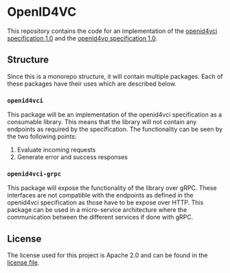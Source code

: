 # OpenID4VC

This repository contains the code for an implementation of the [openid4vci
specification
1.0](https://openid.net/specs/openid-4-verifiable-credential-issuance-1_0.html)
and the [openid4vp specification
1.0](https://openid.net/specs/openid-4-verifiable-presentations-1_0.html).

## Structure

Since this is a monorepo structure, it will contain multiple packages. Each of
these packages have their uses which are described below.

### `openid4vci`

This package will be an implementation of the openid4vci specification as a
consumable library. This means that the library will not contain any endpoints
as required by the specification. The functionality can be seen by the two
following points:

1. Evaluate incoming requests
2. Generate error and success responses

### `openid4vci-grpc`

This package will expose the functionality of the library over gRPC. These
interfaces are not compatible with the endpoints as defined in the openid4vci
specification as those have to be expose over HTTP. This package can be used
in a micro-service architecture where the communication between the different
services if done with gRPC.

## License

The license used for this project is Apache 2.0 and can be found in the
[license file](./LICENSE).
